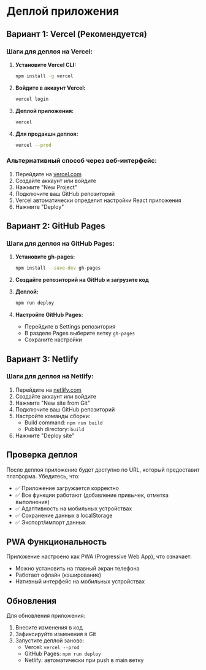 # Деплой приложения

## Вариант 1: Vercel (Рекомендуется)

### Шаги для деплоя на Vercel:

1. **Установите Vercel CLI:**
   ```bash
   npm install -g vercel
   ```

2. **Войдите в аккаунт Vercel:**
   ```bash
   vercel login
   ```

3. **Деплой приложения:**
   ```bash
   vercel
   ```

4. **Для продакшн деплоя:**
   ```bash
   vercel --prod
   ```

### Альтернативный способ через веб-интерфейс:

1. Перейдите на [vercel.com](https://vercel.com)
2. Создайте аккаунт или войдите
3. Нажмите "New Project"
4. Подключите ваш GitHub репозиторий
5. Vercel автоматически определит настройки React приложения
6. Нажмите "Deploy"

## Вариант 2: GitHub Pages

### Шаги для деплоя на GitHub Pages:

1. **Установите gh-pages:**
   ```bash
   npm install --save-dev gh-pages
   ```

2. **Создайте репозиторий на GitHub и загрузите код**

3. **Деплой:**
   ```bash
   npm run deploy
   ```

4. **Настройте GitHub Pages:**
   - Перейдите в Settings репозитория
   - В разделе Pages выберите ветку `gh-pages`
   - Сохраните настройки

## Вариант 3: Netlify

### Шаги для деплоя на Netlify:

1. Перейдите на [netlify.com](https://netlify.com)
2. Создайте аккаунт или войдите
3. Нажмите "New site from Git"
4. Подключите ваш GitHub репозиторий
5. Настройте команды сборки:
   - Build command: `npm run build`
   - Publish directory: `build`
6. Нажмите "Deploy site"

## Проверка деплоя

После деплоя приложение будет доступно по URL, который предоставит платформа. Убедитесь, что:

- ✅ Приложение загружается корректно
- ✅ Все функции работают (добавление привычек, отметка выполнения)
- ✅ Адаптивность на мобильных устройствах
- ✅ Сохранение данных в localStorage
- ✅ Экспорт/импорт данных

## PWA Функциональность

Приложение настроено как PWA (Progressive Web App), что означает:

- Можно установить на главный экран телефона
- Работает офлайн (кэширование)
- Нативный интерфейс на мобильных устройствах

## Обновления

Для обновления приложения:

1. Внесите изменения в код
2. Зафиксируйте изменения в Git
3. Запустите деплой заново:
   - Vercel: `vercel --prod`
   - GitHub Pages: `npm run deploy`
   - Netlify: автоматически при push в main ветку 